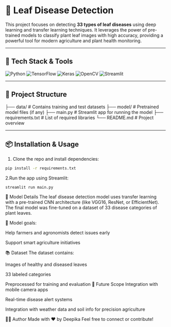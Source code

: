 # 🌿 Leaf Disease Detection

This project focuses on detecting **33 types of leaf diseases** using deep learning and transfer learning techniques. It leverages the power of pre-trained models to classify plant leaf images with high accuracy, providing a powerful tool for modern agriculture and plant health monitoring.

---

## 🚀 Tech Stack & Tools

![Python](https://img.shields.io/badge/-PYTHON-3776AB?style=for-the-badge&logo=python&logoColor=white)
![TensorFlow](https://img.shields.io/badge/-TensorFlow-FF6F00?style=for-the-badge&logo=tensorflow&logoColor=white)
![Keras](https://img.shields.io/badge/-Keras-D00000?style=for-the-badge&logo=keras&logoColor=white)
![OpenCV](https://img.shields.io/badge/-OpenCV-5C3EE8?style=for-the-badge&logo=opencv&logoColor=white)
![Streamlit](https://img.shields.io/badge/-Streamlit-FF4B4B?style=for-the-badge&logo=streamlit&logoColor=white)

---

## 📁 Project Structure

├── data/ # Contains training and test datasets
├── model/ # Pretrained model files (if any)
├── main.py # Streamlit app for running the model
├── requirements.txt # List of required libraries
└── README.md # Project overview

---

## 📦 Installation & Usage

1. Clone the repo and install dependencies:
```bash
pip install -r requirements.txt
```
2.Run the app using Streamlit:
```
streamlit run main.py
```
🧠 Model Details
The leaf disease detection model uses transfer learning with a pre-trained CNN architecture (like VGG16, ResNet, or EfficientNet). The final model was fine-tuned on a dataset of 33 disease categories of plant leaves.

📌 Model goals:

Help farmers and agronomists detect issues early

Support smart agriculture initiatives

📚 Dataset
The dataset contains:

Images of healthy and diseased leaves

33 labeled categories

Preprocessed for training and evaluation
📌 Future Scope
Integration with mobile camera apps

Real-time disease alert systems

Integration with weather data and soil info for precision agriculture

🙋‍♀️ Author
Made with ❤️ by Deepika
Feel free to connect or contribute!

